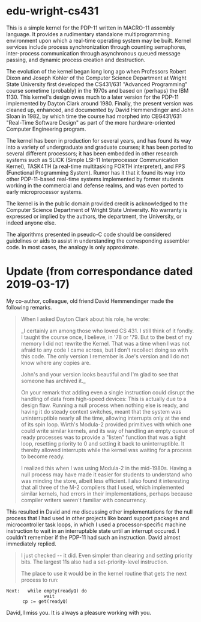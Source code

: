 edu-wright-cs431
================

This is a simple kernel for the PDP-11 written in MACRO-11 assembly
language. It provides a rudimentary standalone multiprogramming
environment upon which a real-time operating system may be built. Kernel
services include process synchronization through counting semaphores,
inter-process communication through asynchronous queued message passing,
and dynamic process creation and destruction.

The evolution of the kernel began long long ago when Professors Robert
Dixon and Joseph Kohler of the Computer Science Department at Wright
State University first developed the CS431/631 "Advanced Programming"
course sometime (probably) in the 1970s and based on (perhaps) the IBM
1130. This kernel's design owes much to a later version for the PDP-11
implemented by Dayton Clark around 1980. Finally, the present version
was cleaned up, enhanced, and documented by David Hemmendinger and
John Sloan in 1982, by which time the course had morphed into CEG431/631
"Real-Time Software Design" as part of the more hardware-oriented Computer
Engineering program.

The kernel has been in production for several years, and has found its
way into a variety of undergraduate and graduate courses; it has been
ported to several different processors; it has been embedded in other
research systems such as SLICK (Simple LSI-11 Interprocessor Communication
Kernel), TASK4TH (a real-time multitasking FORTH interpreter), and FPS
(Functional Programming System). Rumor has it that it found its way into
other PDP-11-based real-time systems implemented by former students
working in the commercial and defense realms, and was even ported to
early microprocessor systems.

The kernel is in the public domain provided credit is acknowledged to
the Computer Science Department of Wright State University. No warranty
is expressed or implied by the authors, the department, the University,
or indeed anyone else.

The algorithms presented in pseudo-C code should be considered guidelines
or aids to assist in understanding the corresponding assembler code. In
most cases, the analogy is only approximate.

# Update (from correspondance dated 2019-03-17)

My co-author, colleague, old friend David Hemmendinger made the following
remarks.

> When I asked Dayton Clark about his role, he wrote:
> 
> _I certainly am among those who loved CS 431.  I still think of it
> fondly.  I taught the course once, I believe, in '78 or '79.  But to
> the best of my memory I did not rewrite the Kernel.  That was a time
> when I was not afraid to any code I came across, but I don't recollect
> doing so with this code.  The only version I remember is Joe's version
> and I do not know where any copies are.
> 
> John's and your version looks beautiful and I'm glad to see that
> someone has archived it._
> 
> On your remark that adding even a single instruction could disrupt
> the handling of data from high-speed devices:  This is actually due
> to a design flaw.  Running a null process when nothing else is ready,
> and having it do steady context switches, meant that the system was
> uninterruptible nearly all the time, allowing interrupts only at the
> end of its spin loop.  Wirth's Modula-2 provided primitives with which
> one could write similar kernels, and its way of handling an empty
> queue of ready processes was to provide a "listen" function that
> was a tight loop, resetting priority to 0 and setting it back to
> uninterruptible.  It thereby allowed interrupts while the kernel was
> waiting for a process to become ready.
> 
> I realized this when I was using Modula-2 in the mid-1980s.  Having a
> null process may have made it easier for students to understand who was
> minding the store, albeit less efficient.  I also found it interesting
> that all three of the M-2 compilers that I used, which implemented
> similar kernels, had errors in their implementations, perhaps because
> compiler writers weren't familiar with concurrency.

This resulted in David and me discussing other implementations for the
null process that I had used in other projects like board support
packages and microcontroller task loops, in which I used a
processor-specific machine instruction to wait in an interruptable
state until an interrupt occured. I couldn't remember if the PDP-11
had such an instruction. David almost immediately replied.

> I just checked -- it did.  Even simpler than clearing and setting
> priority bits.  The largest 11s also had a set-priority-level
> instruction.
>
> The place to use it would be in the kernel routine that gets the next
> process to run:
>
    Next:   while empty(readyQ) do
                  wait
          cp := get(readyQ)

David, I miss you. It is always a pleasure working with you.
